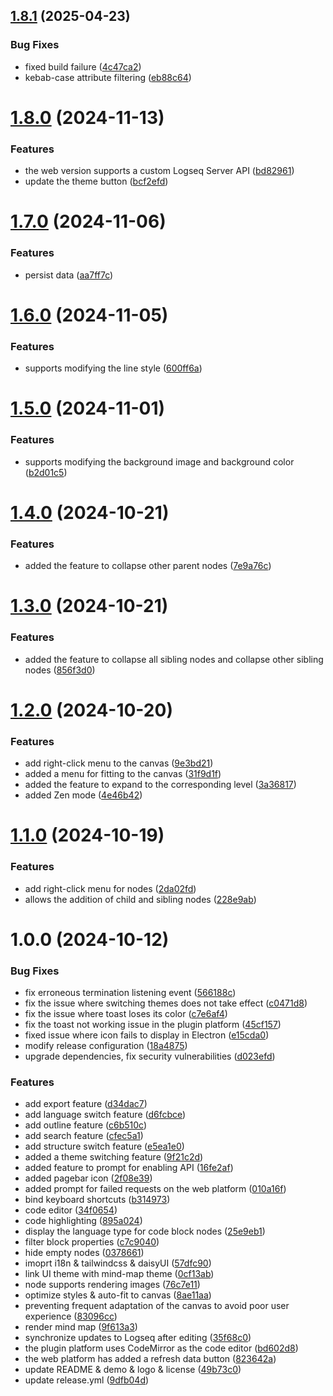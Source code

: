 ## [1.8.1](https://github.com/b-yp/logseq-mind-map/compare/v1.8.0...v1.8.1) (2025-04-23)


### Bug Fixes

* fixed build failure ([4c47ca2](https://github.com/b-yp/logseq-mind-map/commit/4c47ca22a8707b6d8ccd49eae0c881433387a0e0))
* kebab-case attribute filtering ([eb88c64](https://github.com/b-yp/logseq-mind-map/commit/eb88c64f2e78c0198995df576ceee9eca8464ee9))

# [1.8.0](https://github.com/b-yp/logseq-mind-map/compare/v1.7.0...v1.8.0) (2024-11-13)


### Features

* the web version supports a custom Logseq Server API ([bd82961](https://github.com/b-yp/logseq-mind-map/commit/bd829616cbd710744731cf041fc33859ec849b4f))
* update the theme button ([bcf2efd](https://github.com/b-yp/logseq-mind-map/commit/bcf2efd1abaa185e5417a25221b6fd5bcf9015b4))

# [1.7.0](https://github.com/b-yp/logseq-mind-map/compare/v1.6.0...v1.7.0) (2024-11-06)


### Features

* persist data ([aa7ff7c](https://github.com/b-yp/logseq-mind-map/commit/aa7ff7cd2753ed7df3a72cae19f1c6fcbf910a3d))

# [1.6.0](https://github.com/b-yp/logseq-mind-map/compare/v1.5.0...v1.6.0) (2024-11-05)


### Features

* supports modifying the line style ([600ff6a](https://github.com/b-yp/logseq-mind-map/commit/600ff6a669f8a50148f0472ff3bde6aba928a4f1))

# [1.5.0](https://github.com/b-yp/logseq-mind-map/compare/v1.4.0...v1.5.0) (2024-11-01)


### Features

* supports modifying the background image and background color ([b2d01c5](https://github.com/b-yp/logseq-mind-map/commit/b2d01c57d9e001b35aead1fda5137d6c0065dfd0))

# [1.4.0](https://github.com/b-yp/logseq-mind-map/compare/v1.3.0...v1.4.0) (2024-10-21)


### Features

* added the feature to collapse other parent nodes ([7e9a76c](https://github.com/b-yp/logseq-mind-map/commit/7e9a76c849542d625a6c56bc710a1ac6dddb7e66))

# [1.3.0](https://github.com/b-yp/logseq-mind-map/compare/v1.2.0...v1.3.0) (2024-10-21)


### Features

* added the feature to collapse all sibling nodes and collapse other sibling nodes ([856f3d0](https://github.com/b-yp/logseq-mind-map/commit/856f3d0bc5d78f534368215ce5f41fe7b0dfe0d6))

# [1.2.0](https://github.com/b-yp/logseq-mind-map/compare/v1.1.0...v1.2.0) (2024-10-20)


### Features

* add right-click menu to the canvas ([9e3bd21](https://github.com/b-yp/logseq-mind-map/commit/9e3bd2189917de75bed35beaac6c6e74e35af9b0))
* added a menu for fitting to the canvas ([31f9d1f](https://github.com/b-yp/logseq-mind-map/commit/31f9d1f6783488051aa274c50999cdbeea53d415))
* added the feature to expand to the corresponding level ([3a36817](https://github.com/b-yp/logseq-mind-map/commit/3a36817daa9fb422c345c7635916afad99822bcb))
* added Zen mode ([4e46b42](https://github.com/b-yp/logseq-mind-map/commit/4e46b4297f341f279a751d632216d712b5437df0))

# [1.1.0](https://github.com/b-yp/logseq-mind-map/compare/v1.0.0...v1.1.0) (2024-10-19)


### Features

* add right-click menu for nodes ([2da02fd](https://github.com/b-yp/logseq-mind-map/commit/2da02fd4e999cb62abec4d57fbcfbbc207eedefc))
* allows the addition of child and sibling nodes ([228e9ab](https://github.com/b-yp/logseq-mind-map/commit/228e9ab9f57493409979075ce44a12f155a2d8cf))

# 1.0.0 (2024-10-12)


### Bug Fixes

* fix erroneous termination listening event ([566188c](https://github.com/b-yp/logseq-mind-map/commit/566188c586864c814177d93ccc594e23ffd37165))
* fix the issue where switching themes does not take effect ([c0471d8](https://github.com/b-yp/logseq-mind-map/commit/c0471d8e2860c08a5409078aa2ab6c233883f0fb))
* fix the issue where toast loses its color ([c7e6af4](https://github.com/b-yp/logseq-mind-map/commit/c7e6af4f98d72965873cb63aa26ab504d9ce54cf))
* fix the toast not working issue in the plugin platform ([45cf157](https://github.com/b-yp/logseq-mind-map/commit/45cf1574d9c2016aca01d37c382b6b148798d238))
* fixed issue where icon fails to display in Electron ([e15cda0](https://github.com/b-yp/logseq-mind-map/commit/e15cda04184e191d3c8f2c18f971388a0e246d06))
* modify release configuration ([18a4875](https://github.com/b-yp/logseq-mind-map/commit/18a48756501687818e876b96ab20e0cdcacfbc3c))
* upgrade dependencies, fix security vulnerabilities ([d023efd](https://github.com/b-yp/logseq-mind-map/commit/d023efde6464aa10662ad474671f089b2b53621b))


### Features

* add export feature ([d34dac7](https://github.com/b-yp/logseq-mind-map/commit/d34dac7833f4552a76de390bdecf63738ef6ebdb))
* add language switch feature ([d6fcbce](https://github.com/b-yp/logseq-mind-map/commit/d6fcbce25ff1621e4177e7bed67b7182f9f369ec))
* add outline feature ([c6b510c](https://github.com/b-yp/logseq-mind-map/commit/c6b510c793ea6e58c93fae5667d50d4942d8e7c3))
* add search feature ([cfec5a1](https://github.com/b-yp/logseq-mind-map/commit/cfec5a10b04537b08b45a3994fa3451d27251c7b))
* add structure switch feature ([e5ea1e0](https://github.com/b-yp/logseq-mind-map/commit/e5ea1e0fc0e4888fa5599b507905a42ccabc1dcc))
* added a theme switching feature ([9f21c2d](https://github.com/b-yp/logseq-mind-map/commit/9f21c2df5362c04e8e360125e9f79e2d8e4fadbb))
* added feature to prompt for enabling API ([16fe2af](https://github.com/b-yp/logseq-mind-map/commit/16fe2af37f3b5ee5ea90200b32f7041ffaaf37eb))
* added pagebar icon ([2f08e39](https://github.com/b-yp/logseq-mind-map/commit/2f08e39228dc9d397b737b3af2a8d06d42cd3168))
* added prompt for failed requests on the web platform ([010a16f](https://github.com/b-yp/logseq-mind-map/commit/010a16f816b1d4450112333b8dbd3d3205a59222))
* bind keyboard shortcuts ([b314973](https://github.com/b-yp/logseq-mind-map/commit/b314973a163491f04cb9f83682c92f608500ac49))
* code editor ([34f0654](https://github.com/b-yp/logseq-mind-map/commit/34f0654b5717bfc6a2c12878de1e3870427893ea))
* code highlighting ([895a024](https://github.com/b-yp/logseq-mind-map/commit/895a024cac11ece6d7d1509bc08b2c65685d5577))
* display the language type for code block nodes ([25e9eb1](https://github.com/b-yp/logseq-mind-map/commit/25e9eb1cdabc4418f3d7e7b74588ad4570093a08))
* filter block properties ([c7c9040](https://github.com/b-yp/logseq-mind-map/commit/c7c9040ccaae3e76de4de8766f9bcfc84289cedc))
* hide empty nodes ([0378661](https://github.com/b-yp/logseq-mind-map/commit/03786613a148c6855d729949da3dc2515efd9f9b))
* imoprt i18n & tailwindcss & daisyUI ([57dfc90](https://github.com/b-yp/logseq-mind-map/commit/57dfc90d985bc7efc3a3fd64b09b114ebc458df9))
* link UI theme with mind-map theme ([0cf13ab](https://github.com/b-yp/logseq-mind-map/commit/0cf13abf1b96e3d966598092c93c442d201af9c2))
* node supports rendering images ([76c7e11](https://github.com/b-yp/logseq-mind-map/commit/76c7e11607abb9e09426a5d08b2bff2eb16cdad4))
* optimize styles & auto-fit to canvas ([8ae11aa](https://github.com/b-yp/logseq-mind-map/commit/8ae11aa7ccc9b3e77108bc813c2a99f1da4ada09))
* preventing frequent adaptation of the canvas to avoid poor user experience ([83096cc](https://github.com/b-yp/logseq-mind-map/commit/83096ccefb8a8b2cf0eb3a74a915e17d64f7e846))
* render mind map ([9f613a3](https://github.com/b-yp/logseq-mind-map/commit/9f613a35c117fb34b9f7d678fac2ebe7b9a675f4))
* synchronize updates to Logseq after editing ([35f68c0](https://github.com/b-yp/logseq-mind-map/commit/35f68c043bc3f65ca95210bbc5a2c58bf1b12427))
* the plugin platform uses CodeMirror as the code editor ([bd602d8](https://github.com/b-yp/logseq-mind-map/commit/bd602d899d9311a7878796ff4e54e07248dbecdc))
* the web platform has added a refresh data button ([823642a](https://github.com/b-yp/logseq-mind-map/commit/823642a3afe3325c6ef9dbf7d8d701d2cc36febe))
* update README & demo & logo & license ([49b73c0](https://github.com/b-yp/logseq-mind-map/commit/49b73c0173e700f0adea5967a1874f383200f3c1))
* update release.yml ([9dfb04d](https://github.com/b-yp/logseq-mind-map/commit/9dfb04de504c5d5eb5a61b0c14df93f4949d44bd))

